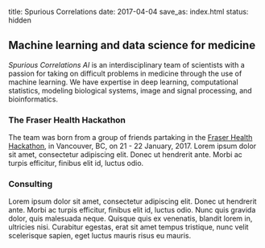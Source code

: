 title: Spurious Correlations 
date: 2017-04-04
save_as: index.html
status: hidden

## Machine learning and data science for medicine

*Spurious Correlations AI* is an interdisciplinary team of scientists with a passion for taking on difficult problems in medicine through the use of machine learning. We have expertise in deep learning, computational statistics, modeling biological systems, image and signal processing, and bioinformatics. 

### The Fraser Health Hackathon

The team was born from a group of friends partaking in the [Fraser Health Hackathon](https://www.healthhackathon.ca/), in Vancouver, BC, on 21 - 22 January, 2017. Lorem ipsum dolor sit amet, consectetur adipiscing elit. Donec ut hendrerit ante. Morbi ac turpis efficitur, finibus elit id, luctus odio. 

### Consulting

Lorem ipsum dolor sit amet, consectetur adipiscing elit. Donec ut hendrerit ante. Morbi ac turpis efficitur, finibus elit id, luctus odio. Nunc quis gravida dolor, quis malesuada neque. Quisque quis ex venenatis, blandit lorem in, ultricies nisi. Curabitur egestas, erat sit amet tempus tristique, nunc velit scelerisque sapien, eget luctus mauris risus eu mauris.
